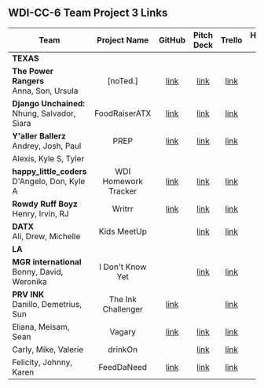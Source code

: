 ## WDI-CC-6 Team Project 3 Links

| Team | Project Name | GitHub | Pitch Deck | Trello | Hosted Site |
|---|:---:|:---:|:---:|:---:|:---:|
| **TEXAS** |  |  |  |  |  |
| **The Power Rangers**<br>Anna, Son, Ursula | [noTed.] | [link](https://github.com/ursulacj/noted) | [link](https://www.beautiful.ai/deck/-L_j2MZc-5qHhOStYXVF/noTed) | [link](https://trello.com/b/HIHS5yu2/dream-team) |  |
| **Django Unchained:**<br>Nhung, Salvador, Siara | FoodRaiserATX | [link](https://github.com/jsnavarr/FoodRaiserATX) | [link](https://docs.google.com/presentation/d/1-6OqntLFfdrx6nVp4mRhuVxSXJuNfktb_uYloKOpJ44/edit#slide=id.g5224fbf7f3_0_77) | [link](https://trello.com/b/K6kJmv9J/foodraiseratx) |  |
| **Y'aller Ballerz**<br>Andrey, Josh, Paul | PREP | [link](https://github.com/AndreykaVSR/PREP-App) | [link](https://docs.google.com/presentation/d/1Hrl5OUInwhMOGGzCXr73ewVKlSAcZz5szfQ2ZiA4cfQ/edit#slide=id.p) | [link](https://trello.com/b/qewrqfBt/project-review-app) |  |
| Alexis, Kyle S, Tyler |  |  |  |  |  |
| **happy\_little\_coders**<br>D'Angelo, Don, Kyle A | WDI Homework Tracker | [link](https://github.com/dmshakur/homework_tracker) | [link](https://docs.google.com/presentation/d/1puSIJzocx863FpTMzGpc9qtUEER_d37f00WisMeDeos/edit#slide=id.p) | [link](https://trello.com/b/w0hA2pvD/wdi-project-3) |  |
| **Rowdy Ruff Boyz**<br>Henry, Irvin, RJ | Writrr | [link](https://github.com/Developirv/writtr) | [link](https://spark.adobe.com/video/gtfrwPk5tGH3W) | [link](https://trello.com/writrr) |  |
| **DATX**<br>Ali, Drew, Michelle | Kids MeetUp |  | [link](https://docs.google.com/presentation/d/1p3Q7vMzOEqd_vT0TUYXEc4E_LBAK1cxazGH9B38Io_I/edit#slide=id.gc6f8954bc_0_53) | [link](https://trello.com/b/uNiUV3Hu/kids-meetup) |  |
| **LA** |  |  |  |  |  |
| **MGR international**<br>Bonny, David, Weronika | I Don't Know Yet |  | [link](https://docs.google.com/presentation/d/1zvDjPjBGm_4EokHQNywKntfCZCpNvSdJI4-4fVKDmXk/edit#slide=id.g529abe8f2c_0_5) | [link](https://trello.com/b/Z1mn9UPK/i-dont-know-yet) |  |
| **PRV INK**<br>Danillo, Demetrius, Sun | The Ink Challenger | [link](https://github.com/dRobinsonDev/TheInkChallenger) |  | [link](https://trello.com/b/595tEhne/the-ink-challenger) |  |
| Eliana, Meisam, Sean | Vagary | [link](https://github.com/weronikaviola/leaflet) | [link](https://docs.google.com/presentation/d/1fX7aM9dEpv-n8vV4KU2qez4uc5lbHT2IU8ZylUF12eY/edit#slide=id.gc6f59039d_0_0) | [link](https://trello.com/b/CRkhxSSg/vagary) |  |
| Carly, Mike, Valerie | drinkOn |  | [link](https://docs.google.com/presentation/d/1Q2y7IEL_R6I0XUfAoAjWWpwYh0fBrYPnl9HST1QQEZ4/edit#slide=id.gc6f83aa91_0_50) | [link](https://trello.com/b/GuNIYohD/project-3-drinkon) |  |
| Felicity, Johnny, Karen | FeedDaNeed | [link](https://github.com/johnnybobohnny/feed-the-need) | [link](https://docs.google.com/presentation/d/1lBTUELaiT9r-4gFQ9Mqnej1AE_F94HXkXopeUB5sj2k/edit#slide=id.gd9c453428_0_16) | [link](https://trello.com/b/Qkbrp3yy/feeddaneedbiz) |  |
